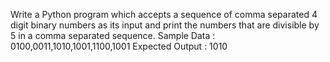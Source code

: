 Write a Python program which accepts a sequence of comma separated 4 digit binary numbers as its input and print the numbers that are divisible by 5 in a comma separated sequence. 
Sample Data : 0100,0011,1010,1001,1100,1001
Expected Output : 1010